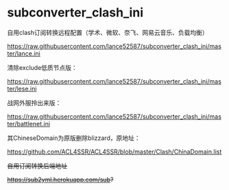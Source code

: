 # subconverter_clash_ini

自用clash订阅转换远程配置（学术、微软、奈飞、网易云音乐、负载均衡）

https://raw.githubusercontent.com/lance52587/subconverter_clash_ini/master/lance.ini

清除exclude低质节点版：

https://raw.githubusercontent.com/lance52587/subconverter_clash_ini/master/lese.ini

战网外服拎出来版：

https://raw.githubusercontent.com/lance52587/subconverter_clash_ini/master/battlenet.ini

其ChineseDomain为原版删除blizzard，原地址：

https://github.com/ACL4SSR/ACL4SSR/blob/master/Clash/ChinaDomain.list


~~自用订阅转换后端地址~~

~~https://sub2yml.herokuapp.com/sub?~~
